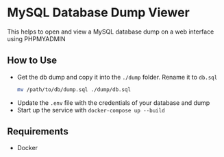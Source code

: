 # MySQL Database Dump Viewer

This helps to open and view a MySQL database dump on a web interface using PHPMYADMIN

## How to Use

- Get the db dump and copy it into the `./dump` folder. Rename it to `db.sql`
   ```bash
   mv /path/to/db/dump.sql ./dump/db.sql
   ```
- Update the `.env` file with the credentials of your database and dump
- Start up the service with `docker-compose up --build`

## Requirements

- Docker
